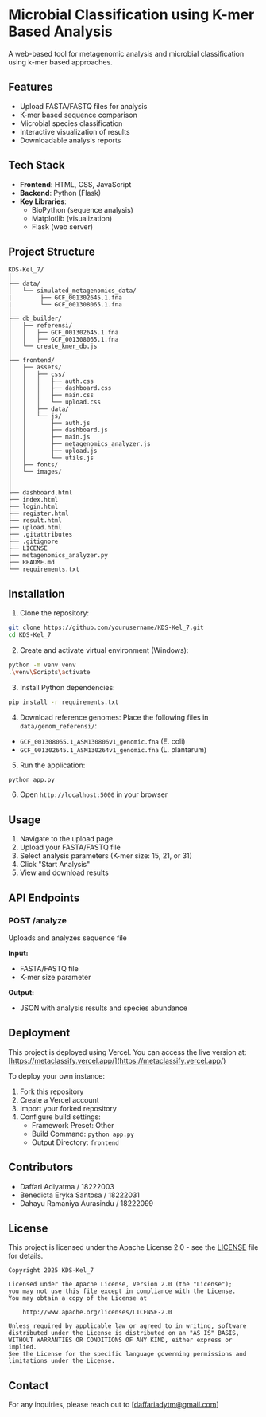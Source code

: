 # Microbial Classification using K-mer Based Analysis

A web-based tool for metagenomic analysis and microbial classification using k-mer based approaches.

## Features

- Upload FASTA/FASTQ files for analysis
- K-mer based sequence comparison
- Microbial species classification
- Interactive visualization of results
- Downloadable analysis reports

## Tech Stack

- **Frontend**: HTML, CSS, JavaScript
- **Backend**: Python (Flask)
- **Key Libraries**: 
  - BioPython (sequence analysis)
  - Matplotlib (visualization)
  - Flask (web server)

## Project Structure

```
KDS-Kel_7/
│
├── data/
│   └── simulated_metagenomics_data/
|        ├── GCF_001302645.1.fna
|        └── GCF_001308065.1.fna   
│
├── db_builder/
│   ├── referensi/
│   │   ├── GCF_001302645.1.fna
│   │   ├── GCF_001308065.1.fna
│   └── create_kmer_db.js
│
├── frontend/
│   ├── assets/
│   │   ├── css/
│   │   │   ├── auth.css
│   │   │   ├── dashboard.css
│   │   │   ├── main.css
│   │   │   └── upload.css
│   │   ├── data/
│   │   └── js/
│   │       ├── auth.js
│   │       ├── dashboard.js
│   │       ├── main.js
│   │       ├── metagenomics_analyzer.js
│   │       ├── upload.js
│   │       └── utils.js
│   ├── fonts/
│   └── images/
│   
│
├── dashboard.html
├── index.html
├── login.html
├── register.html
├── result.html
├── upload.html
├── .gitattributes
├── .gitignore
├── LICENSE
├── metagenomics_analyzer.py
├── README.md
└── requirements.txt
```


## Installation

1. Clone the repository:
```bash
git clone https://github.com/yourusername/KDS-Kel_7.git
cd KDS-Kel_7
```

2. Create and activate virtual environment (Windows):
```bash
python -m venv venv
.\venv\Scripts\activate
```

3. Install Python dependencies:
```bash
pip install -r requirements.txt
```

4. Download reference genomes:
Place the following files in `data/genom_referensi/`:
- `GCF_001308065.1_ASM130806v1_genomic.fna` (E. coli)
- `GCF_001302645.1_ASM130264v1_genomic.fna` (L. plantarum)

5. Run the application:
```bash
python app.py
```

6. Open `http://localhost:5000` in your browser

## Usage

1. Navigate to the upload page
2. Upload your FASTA/FASTQ file
3. Select analysis parameters (K-mer size: 15, 21, or 31)
4. Click "Start Analysis"
5. View and download results

## API Endpoints

### POST /analyze
Uploads and analyzes sequence file

**Input:**
- FASTA/FASTQ file
- K-mer size parameter

**Output:**
- JSON with analysis results and species abundance

## Deployment

This project is deployed using Vercel. You can access the live version at:
[https://metaclassify.vercel.app/](https://metaclassify.vercel.app/)

To deploy your own instance:

1. Fork this repository
2. Create a Vercel account
3. Import your forked repository
4. Configure build settings:
   - Framework Preset: Other
   - Build Command: `python app.py`
   - Output Directory: `frontend`

## Contributors

- Daffari Adiyatma / 18222003
- Benedicta Eryka Santosa / 18222031
- Dahayu Ramaniya Aurasindu / 18222099

## License

This project is licensed under the Apache License 2.0 - see the [LICENSE](LICENSE) file for details.

```
Copyright 2025 KDS-Kel_7

Licensed under the Apache License, Version 2.0 (the "License");
you may not use this file except in compliance with the License.
You may obtain a copy of the License at

    http://www.apache.org/licenses/LICENSE-2.0

Unless required by applicable law or agreed to in writing, software
distributed under the License is distributed on an "AS IS" BASIS,
WITHOUT WARRANTIES OR CONDITIONS OF ANY KIND, either express or implied.
See the License for the specific language governing permissions and
limitations under the License.
```

## Contact

For any inquiries, please reach out to [daffariadytm@gmail.com]
